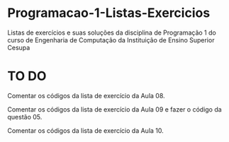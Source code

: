 # Programacao-1-Listas-Exercicios
Listas de exercícios e suas soluções da disciplina de Programação 1 do curso de Engenharia de Computação da Instituição de Ensino Superior Cesupa

# TO DO
Comentar os códigos da lista de exercício da Aula 08.

Comentar os códigos da lista de exercício da Aula 09 e fazer o código da questão 05.

Comentar os códigos da lista de exercício da Aula 10.
